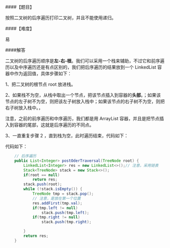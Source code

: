 ####【题目】

按照二叉树的后序遍历打印二叉树，并且不能使用递归。

####【难度】

易

####解答

二叉树的后序遍历顺序是**左-右-根**。我们可以采用一个栈来辅助，不过它和前序遍历以及中序遍历还是有点区别的，我们把后序遍历的结果放到一个 LinkedList 容器中作为返回值，具体步骤如下：


1、把二叉树的根节点 root 放进栈。

2、如果栈不为空，从栈中取出一个节点，把该节点插入到容器的**头部**。；如果该节点的左子树不为空，则把该左子树放入栈中；如果该节点的右子树不为空，则把右子树放入栈中。，

注意，之前的前序遍历和中序遍历，我们都是用 ArrayList 容器，并且是把节点插入到容器的尾部，这就是后序遍历的不同点。

3、一直重复步骤 2 ，直到栈为空，此时遍历结束，代码如下：




代码如下：

```java
    // 后序遍历
    public List<Integer> postOderTraversal(TreeNode root) {
        LinkedList<Integer> res = new LinkedList<>();// 注意，采用链表
        Stack<TreeNode> stack = new Stack<>();
        if(root == null)
            return res;
        stack.push(root);
        while (!stack.isEmpty()) {
            TreeNode tmp = stack.pop();
            // 注意，是放在第一个位置
            res.addFirst(tmp.val);
            if(tmp.left != null)
                stack.push(tmp.left);
            if(tmp.right != null)
                stack.push(tmp.right);

        }
        return res;
    }
```




